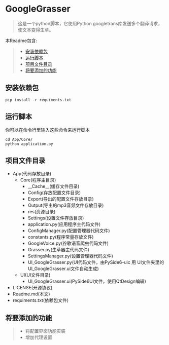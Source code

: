 # GoogleGrasser

> 这是一个python脚本，它使用Python googletrans库发送多个翻译请求，使文本变得生草。


本Readme包含:

> * [安装依赖包](#安装依赖包)
> * [运行脚本](#运行脚本)
> * [项目文件目录](#项目文件目录)
> * [将要添加的功能](#将要添加的功能)

## 安装依赖包

```shell
pip install -r requiments.txt
```

## 运行脚本

你可以在命令行里输入这些命令来运行脚本

```shell
cd App/Core/
python application.py
```

## 项目文件目录

* App(代码存放目录)
    - Core(程序主目录)
        + \_\_Cache__(缓存文件目录)
        + Config(存放配置文件目录)
        + Export(导出的配置文件存放目录)
        + Output(导出的mp3音频文件存放目录)
        + res(资源目录)
        + Settings(设置文件存放目录)
        + application.py(应用程序主代码文件)
        + ConfigManager.py(配置管理器代码文件)
        + constants.py(程序常量存放文件)
        + GoogleVoice.py(谷歌语音爬虫代码文件)
        + Grasser.py(生草器主代码文件)
        + SettingsManager.py(设置管理器代码文件)
        + UI_GoogleGrasser.py(UI代码文件，由PySide6-uic 用 UI文件夹里的UI_GoogleGrasser.ui文件自动生成)
    - UI(UI文件目录)
        + UI_GoogleGrasser.ui(PySide6UI文件，使用QtDesign编辑)
* LICENSE(开源协议)
* Readme.md(本文)
* requiments.txt(依赖包文件)

## 将要添加的功能

> * 将配置界面功能实装
> * 增加代理设置
